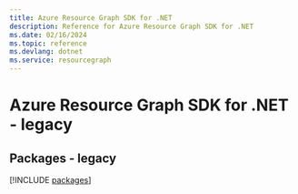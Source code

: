 ```yaml
---
title: Azure Resource Graph SDK for .NET
description: Reference for Azure Resource Graph SDK for .NET
ms.date: 02/16/2024
ms.topic: reference
ms.devlang: dotnet
ms.service: resourcegraph
---
```

# Azure Resource Graph SDK for .NET - legacy
## Packages - legacy
[!INCLUDE [packages](resource-graph-index.md)]